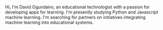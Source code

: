 Hi, I'm David Ogundairo, an educational technologist with a passion for developing apps for learning.
I'm presently studying Python and Javascript machine learning. 
I'm searching for partners on initiatives integrating machine learning into educational systems.




